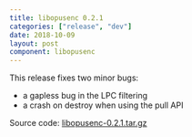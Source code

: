 ```yaml
---
title: libopusenc 0.2.1
categories: ["release", "dev"]
date: 2018-10-09
layout: post
component: libopusenc
---
```


This release fixes two minor bugs: 
- a gapless bug in the LPC filtering
- a crash on destroy when using the pull API

Source code: [libopusenc-0.2.1.tar.gz](https://archive.mozilla.org/pub/opus/libopusenc-0.2.1.tar.gz)
